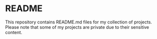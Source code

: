 # README
This repository contains README.md files for my collection of projects. Please note that some of my projects are private due to their sensitive content.
